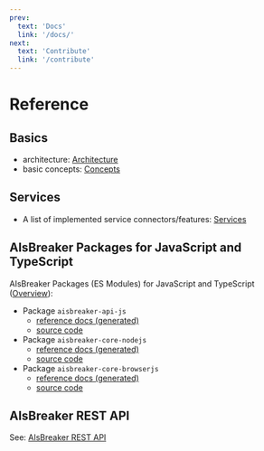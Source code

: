 ```yaml
---
prev:
  text: 'Docs'
  link: '/docs/'
next:
  text: 'Contribute'
  link: '/contribute'
---
```


Reference
=========

Basics
------
* architecture: [Architecture](/docs/architecture)
* basic concepts: [Concepts](/docs/concepts)


Services
--------
* A list of implemented service connectors/features: [Services](/docs/services)


AIsBreaker Packages for JavaScript and TypeScript
-------------------------------------------------
AIsBreaker Packages (ES Modules) for JavaScript and TypeScript ([Overview](/docs/aisbreaker-api-js/aisbreaker-packages)):
- Package `aisbreaker-api-js`
  - [reference docs (generated)](/reference/aisbreaker-api-js/README)
  - [source code](https://github.com/aisbreaker/aisbreaker-js/tree/develop/packages/aisbreaker-api-js/)
- Package `aisbreaker-core-nodejs`
  - [reference docs (generated)](/reference/aisbreaker-core-nodejs/README)
  - [source code](https://github.com/aisbreaker/aisbreaker-js/tree/develop/packages/aisbreaker-core-nodejs/)
- Package `aisbreaker-core-browserjs`
  - [reference docs (generated)](/reference/aisbreaker-core-browserjs/README)
  - [source code](https://github.com/aisbreaker/aisbreaker-js/tree/develop/packages/aisbreaker-core-browserjs/)


AIsBreaker REST API
-------------------
See: [AIsBreaker REST API](../docs/aisbreaker-rest-api)
